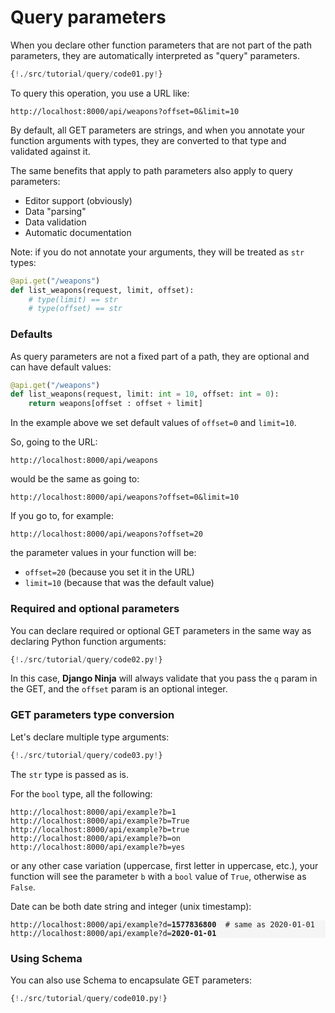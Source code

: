 # Query parameters

When you declare other function parameters that are not part of the path parameters, they are automatically interpreted as "query" parameters.

```Python hl_lines="5"
{!./src/tutorial/query/code01.py!}
```

To query this operation, you use a URL like:

```
http://localhost:8000/api/weapons?offset=0&limit=10
```
By default, all GET parameters are strings, and when you annotate your function arguments with types, they are converted to that type and validated against it.

The same benefits that apply to path parameters also apply to query parameters:

- Editor support (obviously)
- Data "parsing"
- Data validation
- Automatic documentation


Note: if you do not annotate your arguments, they will be treated as `str` types:

```Python hl_lines="2"
@api.get("/weapons")
def list_weapons(request, limit, offset):
    # type(limit) == str
    # type(offset) == str
```

### Defaults

As query parameters are not a fixed part of a path, they are optional and can have default values:

```Python hl_lines="2"
@api.get("/weapons")
def list_weapons(request, limit: int = 10, offset: int = 0):
    return weapons[offset : offset + limit]
```

In the example above we set default values of `offset=0` and `limit=10`.

So, going to the URL:
```
http://localhost:8000/api/weapons
```
would be the same as going to:
```
http://localhost:8000/api/weapons?offset=0&limit=10
```
If you go to, for example:
```
http://localhost:8000/api/weapons?offset=20
```

the parameter values in your function will be:

 - `offset=20`  (because you set it in the URL)
 - `limit=10`  (because that was the default value)


### Required and optional parameters

You can declare required or optional GET parameters in the same way as declaring Python function arguments:

```Python hl_lines="5"
{!./src/tutorial/query/code02.py!}
```

In this case, **Django Ninja** will always validate that you pass the `q` param in the GET, and the `offset` param is an optional integer.

### GET parameters type conversion

Let's declare multiple type arguments:
```Python hl_lines="5"
{!./src/tutorial/query/code03.py!}
```
The `str` type is passed as is.

For the `bool` type, all the following:
```
http://localhost:8000/api/example?b=1
http://localhost:8000/api/example?b=True
http://localhost:8000/api/example?b=true
http://localhost:8000/api/example?b=on
http://localhost:8000/api/example?b=yes
```
or any other case variation (uppercase, first letter in uppercase, etc.), your function will see
the parameter `b` with a `bool` value of `True`, otherwise as `False`.

Date can be both date string and integer (unix timestamp):

<pre style="font-size: .85em; background-color:rgb(245, 245, 245);">
http://localhost:8000/api/example?d=<strong>1577836800</strong>  # same as 2020-01-01
http://localhost:8000/api/example?d=<strong>2020-01-01</strong>
</pre>


### Using Schema

You can also use Schema to encapsulate GET parameters:

```Python hl_lines="1 2  5 6 7 8"
{!./src/tutorial/query/code010.py!}
```

